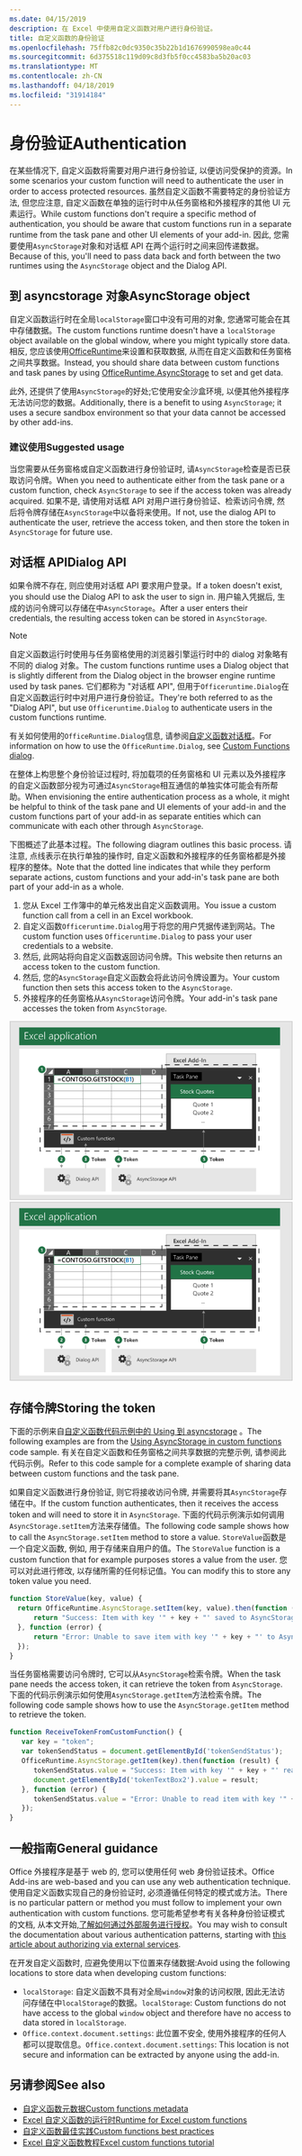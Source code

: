 ```yaml
---
ms.date: 04/15/2019
description: 在 Excel 中使用自定义函数对用户进行身份验证。
title: 自定义函数的身份验证
ms.openlocfilehash: 75ffb82c0dc9350c35b22b1d1676990598ea0c44
ms.sourcegitcommit: 6d375518c119d09c8d3fb5f0cc4583ba5b20ac03
ms.translationtype: MT
ms.contentlocale: zh-CN
ms.lasthandoff: 04/18/2019
ms.locfileid: "31914184"
---
```

# <a name="authentication"></a><span data-ttu-id="4b23b-103">身份验证</span><span class="sxs-lookup"><span data-stu-id="4b23b-103">Authentication</span></span>

<span data-ttu-id="4b23b-104">在某些情况下, 自定义函数将需要对用户进行身份验证, 以便访问受保护的资源。</span><span class="sxs-lookup"><span data-stu-id="4b23b-104">In some scenarios your custom function will need to authenticate the user in order to access protected resources.</span></span> <span data-ttu-id="4b23b-105">虽然自定义函数不需要特定的身份验证方法, 但您应注意, 自定义函数在单独的运行时中从任务窗格和外接程序的其他 UI 元素运行。</span><span class="sxs-lookup"><span data-stu-id="4b23b-105">While custom functions don't require a specific method of authentication, you should be aware that custom functions run in a separate runtime from the task pane and other UI elements of your add-in.</span></span> <span data-ttu-id="4b23b-106">因此, 您需要使用`AsyncStorage`对象和对话框 API 在两个运行时之间来回传递数据。</span><span class="sxs-lookup"><span data-stu-id="4b23b-106">Because of this, you'll need to pass data back and forth between the two runtimes using the `AsyncStorage` object and the Dialog API.</span></span>
  
## <a name="asyncstorage-object"></a><span data-ttu-id="4b23b-107">到 asyncstorage 对象</span><span class="sxs-lookup"><span data-stu-id="4b23b-107">AsyncStorage object</span></span>

<span data-ttu-id="4b23b-108">自定义函数运行时在全局`localStorage`窗口中没有可用的对象, 您通常可能会在其中存储数据。</span><span class="sxs-lookup"><span data-stu-id="4b23b-108">The custom functions runtime doesn't have a `localStorage` object available on the global window, where you might typically store data.</span></span> <span data-ttu-id="4b23b-109">相反, 您应该使用[OfficeRuntime](/javascript/api/office-runtime/officeruntime.asyncstorage)来设置和获取数据, 从而在自定义函数和任务窗格之间共享数据。</span><span class="sxs-lookup"><span data-stu-id="4b23b-109">Instead, you should share data between custom functions and task panes by using [OfficeRuntime.AsyncStorage](/javascript/api/office-runtime/officeruntime.asyncstorage) to set and get data.</span></span>

<span data-ttu-id="4b23b-110">此外, 还提供了使用`AsyncStorage`的好处;它使用安全沙盒环境, 以便其他外接程序无法访问您的数据。</span><span class="sxs-lookup"><span data-stu-id="4b23b-110">Additionally, there is a benefit to using `AsyncStorage`; it uses a secure sandbox environment so that your data cannot be accessed by other add-ins.</span></span>

### <a name="suggested-usage"></a><span data-ttu-id="4b23b-111">建议使用</span><span class="sxs-lookup"><span data-stu-id="4b23b-111">Suggested usage</span></span>

<span data-ttu-id="4b23b-112">当您需要从任务窗格或自定义函数进行身份验证时, 请`AsyncStorage`检查是否已获取访问令牌。</span><span class="sxs-lookup"><span data-stu-id="4b23b-112">When you need to authenticate either from the task pane or a custom function, check `AsyncStorage` to see if the access token was already acquired.</span></span> <span data-ttu-id="4b23b-113">如果不是, 请使用对话框 API 对用户进行身份验证、检索访问令牌, 然后将令牌存储在`AsyncStorage`中以备将来使用。</span><span class="sxs-lookup"><span data-stu-id="4b23b-113">If not, use the dialog API to authenticate the user, retrieve the access token, and then store the token in `AsyncStorage` for future use.</span></span>

## <a name="dialog-api"></a><span data-ttu-id="4b23b-114">对话框 API</span><span class="sxs-lookup"><span data-stu-id="4b23b-114">Dialog API</span></span>

<span data-ttu-id="4b23b-115">如果令牌不存在, 则应使用对话框 API 要求用户登录。</span><span class="sxs-lookup"><span data-stu-id="4b23b-115">If a token doesn't exist, you should use the Dialog API to ask the user to sign in.</span></span> <span data-ttu-id="4b23b-116">用户输入凭据后, 生成的访问令牌可以存储在中`AsyncStorage`。</span><span class="sxs-lookup"><span data-stu-id="4b23b-116">After a user enters their credentials, the resulting access token can be stored in `AsyncStorage`.</span></span>

> [!NOTE]
> <span data-ttu-id="4b23b-117">自定义函数运行时使用与任务窗格使用的浏览器引擎运行时中的 dialog 对象略有不同的 dialog 对象。</span><span class="sxs-lookup"><span data-stu-id="4b23b-117">The custom functions runtime uses a Dialog object that is slightly different from the Dialog object in the browser engine runtime used by task panes.</span></span> <span data-ttu-id="4b23b-118">它们都称为 "对话框 API", 但用于`Officeruntime.Dialog`在自定义函数运行时中对用户进行身份验证。</span><span class="sxs-lookup"><span data-stu-id="4b23b-118">They're both referred to as the "Dialog API", but use `Officeruntime.Dialog` to authenticate users in the custom functions runtime.</span></span>

<span data-ttu-id="4b23b-119">有关如何使用的`OfficeRuntime.Dialog`信息, 请参阅[自定义函数对话框](/office/dev/add-ins/excel/custom-functions-dialog)。</span><span class="sxs-lookup"><span data-stu-id="4b23b-119">For information on how to use the `OfficeRuntime.Dialog`, see [Custom Functions dialog](/office/dev/add-ins/excel/custom-functions-dialog).</span></span>

<span data-ttu-id="4b23b-120">在整体上构思整个身份验证过程时, 将加载项的任务窗格和 UI 元素以及外接程序的自定义函数部分视为可通过`AsyncStorage`相互通信的单独实体可能会有所帮助。</span><span class="sxs-lookup"><span data-stu-id="4b23b-120">When envisioning the entire authentication process as a whole, it might be helpful to think of the task pane and UI elements of your add-in and the custom functions part of your add-in as separate entities which can communicate with each other through `AsyncStorage`.</span></span>

<span data-ttu-id="4b23b-121">下图概述了此基本过程。</span><span class="sxs-lookup"><span data-stu-id="4b23b-121">The following diagram outlines this basic process.</span></span> <span data-ttu-id="4b23b-122">请注意, 点线表示在执行单独的操作时, 自定义函数和外接程序的任务窗格都是外接程序的整体。</span><span class="sxs-lookup"><span data-stu-id="4b23b-122">Note that the dotted line indicates that while they perform separate actions, custom functions and your add-in's task pane are both part of your add-in as a whole.</span></span>

1. <span data-ttu-id="4b23b-123">您从 Excel 工作簿中的单元格发出自定义函数调用。</span><span class="sxs-lookup"><span data-stu-id="4b23b-123">You issue a custom function call from a cell in an Excel workbook.</span></span>
2. <span data-ttu-id="4b23b-124">自定义函数`Officeruntime.Dialog`用于将您的用户凭据传递到网站。</span><span class="sxs-lookup"><span data-stu-id="4b23b-124">The custom function uses `Officeruntime.Dialog` to pass your user credentials to a website.</span></span>
3. <span data-ttu-id="4b23b-125">然后, 此网站将向自定义函数返回访问令牌。</span><span class="sxs-lookup"><span data-stu-id="4b23b-125">This website then returns an access token to the custom function.</span></span>
4. <span data-ttu-id="4b23b-126">然后, 您的`AsyncStorage`自定义函数会将此访问令牌设置为。</span><span class="sxs-lookup"><span data-stu-id="4b23b-126">Your custom function then sets this access token to the `AsyncStorage`.</span></span>
5. <span data-ttu-id="4b23b-127">外接程序的任务窗格从`AsyncStorage`访问令牌。</span><span class="sxs-lookup"><span data-stu-id="4b23b-127">Your add-in's task pane accesses the token from `AsyncStorage`.</span></span>

<span data-ttu-id="4b23b-128">![自定义函数的关系图, 使用对话框 API 获取访问令牌, 然后通过到 asyncstorage API 与任务窗格共享令牌。](../images/authentication-diagram.png "身份验证图。")</span><span class="sxs-lookup"><span data-stu-id="4b23b-128">![Diagram of custom function using dialog API to get access token, and then share token with task pane through the AsyncStorage API.](../images/authentication-diagram.png "Authentication diagram.")</span></span>

## <a name="storing-the-token"></a><span data-ttu-id="4b23b-129">存储令牌</span><span class="sxs-lookup"><span data-stu-id="4b23b-129">Storing the token</span></span>

<span data-ttu-id="4b23b-130">下面的示例来自[自定义函数代码示例中的 Using 到 asyncstorage](https://github.com/OfficeDev/PnP-OfficeAddins/tree/master/Excel-custom-functions/AsyncStorage) 。</span><span class="sxs-lookup"><span data-stu-id="4b23b-130">The following examples are from the [Using AsyncStorage in custom functions](https://github.com/OfficeDev/PnP-OfficeAddins/tree/master/Excel-custom-functions/AsyncStorage) code sample.</span></span> <span data-ttu-id="4b23b-131">有关在自定义函数和任务窗格之间共享数据的完整示例, 请参阅此代码示例。</span><span class="sxs-lookup"><span data-stu-id="4b23b-131">Refer to this code sample for a complete example of sharing data between custom functions and the task pane.</span></span>

<span data-ttu-id="4b23b-132">如果自定义函数进行身份验证, 则它将接收访问令牌, 并需要将其`AsyncStorage`存储在中。</span><span class="sxs-lookup"><span data-stu-id="4b23b-132">If the custom function authenticates, then it receives the access token and will need to store it in `AsyncStorage`.</span></span> <span data-ttu-id="4b23b-133">下面的代码示例演示如何调用`AsyncStorage.setItem`方法来存储值。</span><span class="sxs-lookup"><span data-stu-id="4b23b-133">The following code sample shows how to call the `AsyncStorage.setItem` method to store a value.</span></span> <span data-ttu-id="4b23b-134">`StoreValue`函数是一个自定义函数, 例如, 用于存储来自用户的值。</span><span class="sxs-lookup"><span data-stu-id="4b23b-134">The `StoreValue` function is a custom function that for example purposes stores a value from the user.</span></span> <span data-ttu-id="4b23b-135">您可以对此进行修改, 以存储所需的任何标记值。</span><span class="sxs-lookup"><span data-stu-id="4b23b-135">You can modify this to store any token value you need.</span></span>

```javascript
function StoreValue(key, value) {
  return OfficeRuntime.AsyncStorage.setItem(key, value).then(function (result) {
      return "Success: Item with key '" + key + "' saved to AsyncStorage.";
  }, function (error) {
      return "Error: Unable to save item with key '" + key + "' to AsyncStorage. " + error;
  });
}
```

<span data-ttu-id="4b23b-136">当任务窗格需要访问令牌时, 它可以从`AsyncStorage`检索令牌。</span><span class="sxs-lookup"><span data-stu-id="4b23b-136">When the task pane needs the access token, it can retrieve the token from `AsyncStorage`.</span></span> <span data-ttu-id="4b23b-137">下面的代码示例演示如何使用`AsyncStorage.getItem`方法检索令牌。</span><span class="sxs-lookup"><span data-stu-id="4b23b-137">The following code sample shows how to use the `AsyncStorage.getItem` method to retrieve the token.</span></span>

```javascript
function ReceiveTokenFromCustomFunction() {
   var key = "token";
   var tokenSendStatus = document.getElementById('tokenSendStatus');
   OfficeRuntime.AsyncStorage.getItem(key).then(function (result) {
      tokenSendStatus.value = "Success: Item with key '" + key + "' read from AsyncStorage.";
      document.getElementById('tokenTextBox2').value = result;
   }, function (error) {
      tokenSendStatus.value = "Error: Unable to read item with key '" + key + "' from AsyncStorage. " + error;
   });
}
```

## <a name="general-guidance"></a><span data-ttu-id="4b23b-138">一般指南</span><span class="sxs-lookup"><span data-stu-id="4b23b-138">General guidance</span></span>

<span data-ttu-id="4b23b-139">Office 外接程序是基于 web 的, 您可以使用任何 web 身份验证技术。</span><span class="sxs-lookup"><span data-stu-id="4b23b-139">Office Add-ins are web-based and you can use any web authentication technique.</span></span> <span data-ttu-id="4b23b-140">使用自定义函数实现自己的身份验证时, 必须遵循任何特定的模式或方法。</span><span class="sxs-lookup"><span data-stu-id="4b23b-140">There is no particular pattern or method you must follow to implement your own authentication with custom functions.</span></span> <span data-ttu-id="4b23b-141">您可能希望参考有关各种身份验证模式的文档, 从本文开始,[了解如何通过外部服务进行授权](/office/dev/add-ins/develop/auth-external-add-ins?view=office-js)。</span><span class="sxs-lookup"><span data-stu-id="4b23b-141">You may wish to consult the documentation about various authentication patterns, starting with [this article about authorizing via external services](/office/dev/add-ins/develop/auth-external-add-ins?view=office-js).</span></span>  

<span data-ttu-id="4b23b-142">在开发自定义函数时, 应避免使用以下位置来存储数据:</span><span class="sxs-lookup"><span data-stu-id="4b23b-142">Avoid using the following locations to store data when developing custom functions:</span></span>  

- <span data-ttu-id="4b23b-143">`localStorage`: 自定义函数不具有对全局`window`对象的访问权限, 因此无法访问存储在中`localStorage`的数据。</span><span class="sxs-lookup"><span data-stu-id="4b23b-143">`localStorage`: Custom functions do not have access to the global `window` object and therefore have no access to data     stored in `localStorage`.</span></span>
- <span data-ttu-id="4b23b-144">`Office.context.document.settings`: 此位置不安全, 使用外接程序的任何人都可以提取信息。</span><span class="sxs-lookup"><span data-stu-id="4b23b-144">`Office.context.document.settings`:  This location is not secure and information can be extracted by anyone using the     add-in.</span></span>

## <a name="see-also"></a><span data-ttu-id="4b23b-145">另请参阅</span><span class="sxs-lookup"><span data-stu-id="4b23b-145">See also</span></span>

* [<span data-ttu-id="4b23b-146">自定义函数元数据</span><span class="sxs-lookup"><span data-stu-id="4b23b-146">Custom functions metadata</span></span>](custom-functions-json.md)
* [<span data-ttu-id="4b23b-147">Excel 自定义函数的运行时</span><span class="sxs-lookup"><span data-stu-id="4b23b-147">Runtime for Excel custom functions</span></span>](custom-functions-runtime.md)
* [<span data-ttu-id="4b23b-148">自定义函数最佳实践</span><span class="sxs-lookup"><span data-stu-id="4b23b-148">Custom functions best practices</span></span>](custom-functions-best-practices.md)
* [<span data-ttu-id="4b23b-149">Excel 自定义函数教程</span><span class="sxs-lookup"><span data-stu-id="4b23b-149">Excel custom functions tutorial</span></span>](excel-tutorial-custom-functions.md)
